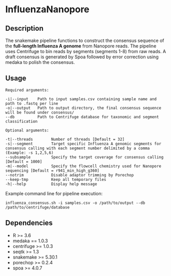 # InfluenzaNanopore

## Description
The snakemake pipeline functions to construct the consensus sequence of the **full-length Influenza A genome** from Nanopore reads. The pipeline uses Centrifuge to bin reads by segments (segments 1-8) from raw reads. A draft consensus is generated by Spoa followed by error correction using medaka to polish the consensus.

## Usage
```
Required arguments:

-i|--input    Path to input samples.csv containing sample name and path to .fastq per line
-o|--output   Path to output directory, the final consensus sequence will be found under consensus/
--db          Path to Centrifuge database for taxonomic and segment classification

Optional arguments:

-t|--threads        Number of threads [Default = 32]
-s|--segment        Target specific Influenza A genomic segments for consensus calling with each segment number delimited by a comma (Example: -s 1,2,5,6)
--subsample         Specify the target coverage for consensus calling [Default = 1000]
-m|--model          Specify the flowcell chemistry used for Nanopore sequencing [Default = r941_min_high_g360]
--notrim            Disable adaptor trimming by Porechop
--keep-tmp          Keep all temporary files
-h|--help           Display help message
```

Example command line for pipeline execution:
```
influenza_consensus.sh -i samples.csv -o /path/to/output --db /path/to/centrifuge/database
```

## Dependencies
* R >= 3.6
* medaka == 1.0.3
* centrifuge >= 1.0.3
* seqtk >= 1.3
* snakemake >= 5.30.1
* porechop >= 0.2.4
* spoa >= 4.0.7
